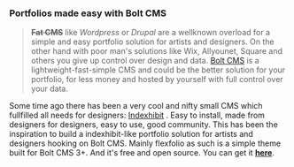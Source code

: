 ### Portfolios made easy with Bolt CMS

>**~~Fat CMS~~** like *Wordpress* or *Drupal* are a wellknown overload for a simple and easy portfolio solution for artists and designers. On the other hand with poor man's solutions like Wix, Allyounet, Square and others you give up control over design and data. [Bolt CMS](https://bolt.cm/)  is a lightweight-fast-simple CMS and could be the better solution for your portfolio, for less money and hosted by yourself with full control over your data.

Some time ago there has been a very cool and nifty small CMS which fullfilled all needs for designers: [Indexhibit](https://www.indexhibit.org/) . Easy to install, made from designers for designers, easy to use, good community. This has been the inspiration to build a indexhibit-like portfolio solution for artists and designers hooking on Bolt CMS. Mainly flexfolio as such is a simple theme built for Bolt CMS 3+. And it's free and open source. You can get it **[here](installation.html)**.